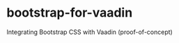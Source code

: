bootstrap-for-vaadin
====================

Integrating Bootstrap CSS with Vaadin (proof-of-concept)
